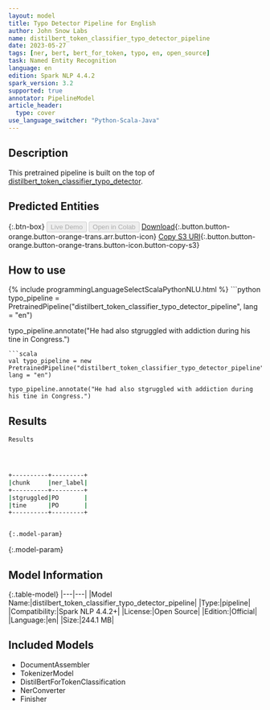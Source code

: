 ```yaml
---
layout: model
title: Typo Detector Pipeline for English
author: John Snow Labs
name: distilbert_token_classifier_typo_detector_pipeline
date: 2023-05-27
tags: [ner, bert, bert_for_token, typo, en, open_source]
task: Named Entity Recognition
language: en
edition: Spark NLP 4.4.2
spark_version: 3.2
supported: true
annotator: PipelineModel
article_header:
  type: cover
use_language_switcher: "Python-Scala-Java"
---
```


## Description

This pretrained pipeline is built on the top of [distilbert_token_classifier_typo_detector](https://nlp.johnsnowlabs.com/2022/01/19/distilbert_token_classifier_typo_detector_en.html).

## Predicted Entities



{:.btn-box}
<button class="button button-orange" disabled>Live Demo</button>
<button class="button button-orange" disabled>Open in Colab</button>
[Download](https://s3.amazonaws.com/auxdata.johnsnowlabs.com/public/models/distilbert_token_classifier_typo_detector_pipeline_en_4.4.2_3.2_1685211046130.zip){:.button.button-orange.button-orange-trans.arr.button-icon}
[Copy S3 URI](s3://auxdata.johnsnowlabs.com/public/models/distilbert_token_classifier_typo_detector_pipeline_en_4.4.2_3.2_1685211046130.zip){:.button.button-orange.button-orange-trans.button-icon.button-copy-s3}

## How to use



<div class="tabs-box" markdown="1">
{% include programmingLanguageSelectScalaPythonNLU.html %}
```python
typo_pipeline = PretrainedPipeline("distilbert_token_classifier_typo_detector_pipeline", lang = "en")

typo_pipeline.annotate("He had also stgruggled with addiction during his tine in Congress.")
```
```scala
val typo_pipeline = new PretrainedPipeline("distilbert_token_classifier_typo_detector_pipeline", lang = "en")

typo_pipeline.annotate("He had also stgruggled with addiction during his tine in Congress.")
```
</div>

## Results

```bash
Results




+----------+---------+
|chunk     |ner_label|
+----------+---------+
|stgruggled|PO       |
|tine      |PO       |
+----------+---------+


{:.model-param}
```

{:.model-param}
## Model Information

{:.table-model}
|---|---|
|Model Name:|distilbert_token_classifier_typo_detector_pipeline|
|Type:|pipeline|
|Compatibility:|Spark NLP 4.4.2+|
|License:|Open Source|
|Edition:|Official|
|Language:|en|
|Size:|244.1 MB|

## Included Models

- DocumentAssembler
- TokenizerModel
- DistilBertForTokenClassification
- NerConverter
- Finisher